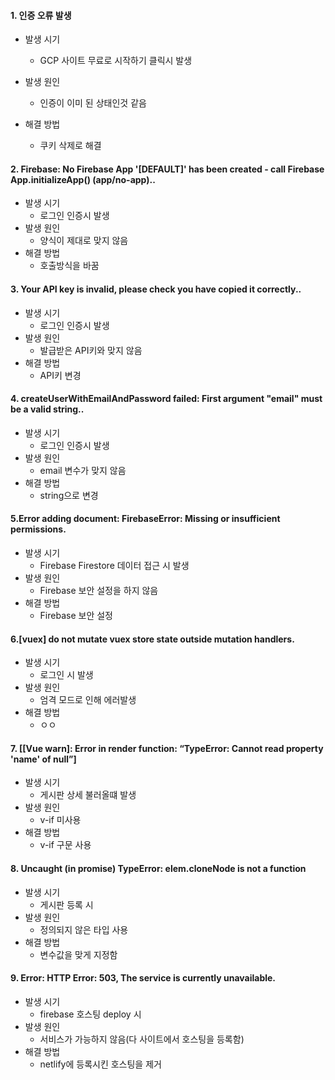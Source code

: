 #### 1. 인증 오류 발생

- 발생 시기
  - GCP 사이트 무료로 시작하기 클릭시 발생

- 발생 원인
  - 인증이 이미 된 상태인것 같음
- 해결 방법
  - 쿠키 삭제로 해결



#### 2. Firebase: No Firebase App '[DEFAULT]' has been created - call Firebase App.initializeApp() (app/no-app)..

- 발생 시기
  - 로그인 인증시 발생
- 발생 원인
  - 양식이 제대로 맞지 않음
- 해결 방법
  - 호출방식을 바꿈



#### 3. Your API key is invalid, please check you have copied it correctly..

- 발생 시기
  - 로그인 인증시 발생
- 발생 원인
  - 발급받은 API키와 맞지 않음
- 해결 방법
  - API키 변경



#### 4. createUserWithEmailAndPassword failed: First argument "email" must be a valid string..

- 발생 시기
  - 로그인 인증시 발생
- 발생 원인
  - email 변수가 맞지 않음
- 해결 방법
  - string으로 변경



#### 5.Error adding document:  FirebaseError: Missing or insufficient permissions.

- 발생 시기
  - Firebase Firestore 데이터 접근 시 발생
- 발생 원인
  - Firebase 보안 설정을 하지 않음
- 해결 방법
  - Firebase 보안 설정



#### 6.[vuex] do not mutate vuex store state outside mutation handlers.

- 발생 시기
  - 로그인 시 발생
- 발생 원인
  - 엄격 모드로 인해 에러발생
- 해결 방법
  - ㅇㅇ



#### 7. [[Vue warn\]: Error in render function: “TypeError: Cannot read property 'name' of null”]

- 발생 시기
  - 게시판 상세 불러올떄 발생
- 발생 원인
  - v-if 미사용
- 해결 방법
  - v-if 구문 사용



#### 8. Uncaught (in promise) TypeError: elem.cloneNode is not a function

- 발생 시기
  - 게시판 등록 시
- 발생 원인
  - 정의되지 않은 타입 사용
- 해결 방법
  - 변수값을 맞게 지정함



#### 9. Error: HTTP Error: 503, The service is currently unavailable.

- 발생 시기
  - firebase 호스팅 deploy 시
- 발생 원인
  - 서비스가 가능하지 않음(다 사이트에서 호스팅을 등록함)
- 해결 방법
  - netlify에 등록시킨 호스팅을 제거